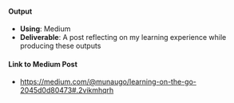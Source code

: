 #### Output
- **Using**: Medium
- **Deliverable**: A post reflecting on my learning experience while producing these outputs

#### Link to Medium Post
- <https://medium.com/@munaugo/learning-on-the-go-2045d0d80473#.2vikmhqrh>